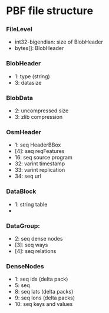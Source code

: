 # PBF file structure

### FileLevel
*   int32-bigendian: size of BlobHeader
*   bytes[]: BlobHeader

### BlobHeader
*  1: type (string)
*  3: datasize

### BlobData
*  2: uncompressed size
*  3: zlib compression

### OsmHeader
*   1: seq     HeaderBBox
* [4]: seq     reqFeatures
*  16: seq     source program
*  32: varint  timestamp
*  33: varint  replication
*  34: seq     url

### DataBlock
*   1:  string table
* [2]:  group

### DataGroup:
*   2: seq  dense nodes
* [3]: seq  ways
* [4]: seq  relations

### DenseNodes
*  1: seq  ids (delta pack)
*  5: seq
*  8: seq  lats (delta packs)
*  9: seq  lons (delta packs)
* 10: seq  keys and values